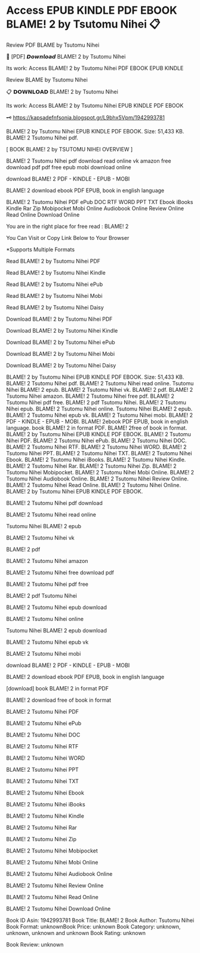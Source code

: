 # Access EPUB KINDLE PDF EBOOK BLAME! 2 by  Tsutomu Nihei 📋
Review PDF BLAME by Tsutomu Nihei

💚 [PDF] 𝘿𝙤𝙬𝙣𝙡𝙤𝙖𝙙 BLAME! 2 by Tsutomu Nihei

Its work: Access BLAME! 2 by Tsutomu Nihei PDF EBOOK EPUB KINDLE


Review BLAME by Tsutomu Nihei

📋 𝗗𝗢𝗪𝗡𝗟𝗢𝗔𝗗 BLAME! 2 by Tsutomu Nihei

Its work: Access BLAME! 2 by Tsutomu Nihei EPUB KINDLE PDF EBOOK



🗝️ https://kapsadefnfsonia.blogspot.gr/L9bhx5Vpm/1942993781



BLAME! 2 by Tsutomu Nihei EPUB KINDLE PDF EBOOK. Size: 51,433 KB. BLAME! 2 Tsutomu Nihei pdf.

[ BOOK BLAME! 2 by TSUTOMU NIHEI OVERVIEW ]

BLAME! 2 Tsutomu Nihei pdf download read online vk amazon free download pdf pdf free epub mobi download online

download BLAME! 2 PDF - KINDLE - EPUB - MOBI

BLAME! 2 download ebook PDF EPUB, book in english language

BLAME! 2 Tsutomu Nihei PDF ePub DOC RTF WORD PPT TXT Ebook iBooks Kindle Rar Zip Mobipocket Mobi Online Audiobook Online Review Online Read Online Download Online

You are in the right place for free read : BLAME! 2

You Can Visit or Copy Link Below to Your Browser

*Supports Multiple Formats


Read BLAME! 2 by Tsutomu Nihei PDF

Read BLAME! 2 by Tsutomu Nihei Kindle

Read BLAME! 2 by Tsutomu Nihei ePub

Read BLAME! 2 by Tsutomu Nihei Mobi

Read BLAME! 2 by Tsutomu Nihei Daisy

Download BLAME! 2 by Tsutomu Nihei PDF

Download BLAME! 2 by Tsutomu Nihei Kindle

Download BLAME! 2 by Tsutomu Nihei ePub

Download BLAME! 2 by Tsutomu Nihei Mobi

Download BLAME! 2 by Tsutomu Nihei Daisy

BLAME! 2 by Tsutomu Nihei EPUB KINDLE PDF EBOOK. Size: 51,433 KB. BLAME! 2 Tsutomu Nihei pdf. BLAME! 2 Tsutomu Nihei read online. Tsutomu Nihei BLAME! 2 epub. BLAME! 2 Tsutomu Nihei vk. BLAME! 2 pdf. BLAME! 2 Tsutomu Nihei amazon. BLAME! 2 Tsutomu Nihei free pdf. BLAME! 2 Tsutomu Nihei pdf free. BLAME! 2 pdf Tsutomu Nihei. BLAME! 2 Tsutomu Nihei epub. BLAME! 2 Tsutomu Nihei online. Tsutomu Nihei BLAME! 2 epub. BLAME! 2 Tsutomu Nihei epub vk. BLAME! 2 Tsutomu Nihei mobi. BLAME! 2 PDF - KINDLE - EPUB - MOBI. BLAME! 2ebook PDF EPUB, book in english language. book BLAME! 2 in format PDF. BLAME! 2free of book in format. BLAME! 2 by Tsutomu Nihei EPUB KINDLE PDF EBOOK. BLAME! 2 Tsutomu Nihei PDF. BLAME! 2 Tsutomu Nihei ePub. BLAME! 2 Tsutomu Nihei DOC. BLAME! 2 Tsutomu Nihei RTF. BLAME! 2 Tsutomu Nihei WORD. BLAME! 2 Tsutomu Nihei PPT. BLAME! 2 Tsutomu Nihei TXT. BLAME! 2 Tsutomu Nihei Ebook. BLAME! 2 Tsutomu Nihei iBooks. BLAME! 2 Tsutomu Nihei Kindle. BLAME! 2 Tsutomu Nihei Rar. BLAME! 2 Tsutomu Nihei Zip. BLAME! 2 Tsutomu Nihei Mobipocket. BLAME! 2 Tsutomu Nihei Mobi Online. BLAME! 2 Tsutomu Nihei Audiobook Online. BLAME! 2 Tsutomu Nihei Review Online. BLAME! 2 Tsutomu Nihei Read Online. BLAME! 2 Tsutomu Nihei Online. BLAME! 2 by Tsutomu Nihei EPUB KINDLE PDF EBOOK.

BLAME! 2 Tsutomu Nihei pdf download

BLAME! 2 Tsutomu Nihei read online

Tsutomu Nihei BLAME! 2 epub

BLAME! 2 Tsutomu Nihei vk

BLAME! 2 pdf

BLAME! 2 Tsutomu Nihei amazon

BLAME! 2 Tsutomu Nihei free download pdf

BLAME! 2 Tsutomu Nihei pdf free

BLAME! 2 pdf Tsutomu Nihei

BLAME! 2 Tsutomu Nihei epub download

BLAME! 2 Tsutomu Nihei online

Tsutomu Nihei BLAME! 2 epub download

BLAME! 2 Tsutomu Nihei epub vk

BLAME! 2 Tsutomu Nihei mobi

download BLAME! 2 PDF - KINDLE - EPUB - MOBI

BLAME! 2 download ebook PDF EPUB, book in english language

[download] book BLAME! 2 in format PDF

BLAME! 2 download free of book in format

BLAME! 2 Tsutomu Nihei PDF

BLAME! 2 Tsutomu Nihei ePub

BLAME! 2 Tsutomu Nihei DOC

BLAME! 2 Tsutomu Nihei RTF

BLAME! 2 Tsutomu Nihei WORD

BLAME! 2 Tsutomu Nihei PPT

BLAME! 2 Tsutomu Nihei TXT

BLAME! 2 Tsutomu Nihei Ebook

BLAME! 2 Tsutomu Nihei iBooks

BLAME! 2 Tsutomu Nihei Kindle

BLAME! 2 Tsutomu Nihei Rar

BLAME! 2 Tsutomu Nihei Zip

BLAME! 2 Tsutomu Nihei Mobipocket

BLAME! 2 Tsutomu Nihei Mobi Online

BLAME! 2 Tsutomu Nihei Audiobook Online

BLAME! 2 Tsutomu Nihei Review Online

BLAME! 2 Tsutomu Nihei Read Online

BLAME! 2 Tsutomu Nihei Download Online

Book ID Asin: 1942993781
Book Title: BLAME! 2
Book Author: Tsutomu Nihei
Book Format: unknownBook Price: unknown
Book Category: unknown, unknown, unknown and unknown
Book Rating: unknown

Book Review: unknown
